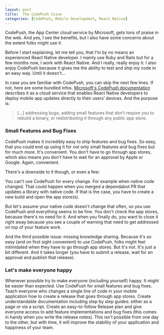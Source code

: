 ```yaml
---
layout: post
title:  The CodePush Issue
categories: [CodePush, Mobile Development, React Native]
---
```


CodePush, the App Center cloud service by Microsoft, gets tons of praise in the web. And yes, I see the benefits, but I also have some concerns about the extent folks might use it.


Before I start explaining, let me tell you, that I'm by no means an experienced React Native developer. I mainly use Ruby and Rails but for a few months now, I work with React Native. And I really, really enjoy it. I also enjoy CodePush because it gives me the ability to test and ship my code in an easy way. Until it doesn't...

In case you are familiar with CodePush, you can skip the next few lines. If not, here are some bundled infos. [Microsoft's CodePush documentation](https://learn.microsoft.com/en-us/appcenter/distribution/codepush/) describes it as a cloud service that enables React Native developers to deploy mobile app updates directly to their users’ devices. And the purpose is:

> [...] addressing bugs, adding small features that don’t require you to rebuild a binary, or redistributing it through any public app store.

### Small Features and Bug Fixes

CodePush makes it incredibly easy to ship features and bug fixes. So easy, that you could end up using it for not only small features and bug fixes but for much more. It's convenient. You don't have to go through app stores, which also means you don't have to wait for an approval by Apple or Google. Again, convenient.

There's a downside to it though, or even a few:

You can't use CodePush for every change. For example when native code changed. That could happen when you merged a dependabot PR that updates a library with native code. If that is the case, you have to create a new build and open the app store(s).

But let's assume your native code doesn't change that often, so you use CodePush and everything seems to be fine. You don't check the app stores, because there's no need for it. And when you finally do, you want to close it right away because you see a couple of warning that need to get addressed on top of your feature work.

And the third possible issue: missing knowledge sharing. Because it's so easy (and on first sight convenient) to use CodePush, folks might feel intimidated when they have to go through app stores. But it's not. It's just a bit different. And it takes longer (you have to submit a release, wait for an approval and publish that release).

### Let's make everyone happy

Whenever possible try to make everyone (including yourself) happy. It might be easier than expected. Use CodePush for small features and bug fixes. Teach everyone who changes a single line of code in your mobile application how to create a release that goes through app stores. Create understandable documentation including step by step guides: either as a page or via a script. Create an easy-to-follow Release plan and give everyone access to add feature implementations and bug fixes (this comes in handy when you write the release notes). This isn't possible from one day to the other, but with time, it will improve the stability of your application and happiness of your team.